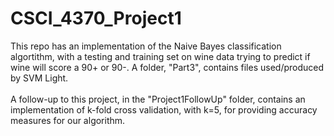 # CSCI_4370_Project1
This repo has an implementation of the Naive Bayes classification algortithm, with a testing and training set on wine data trying to predict if wine will score a 90+ or 90-. A folder, "Part3", contains files used/produced by SVM Light. <br/><br/>
A follow-up to this project, in the "Project1FollowUp" folder, contains an implementation of k-fold cross validation, with k=5, for providing accuracy measures for our algorithm.
